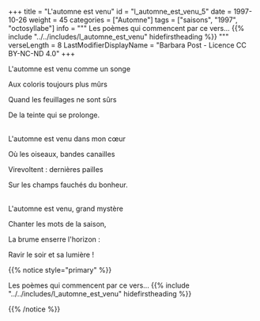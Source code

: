 +++
title = "L'automne est venu"
id = "l_automne_est_venu_5"
date = 1997-10-26
weight = 45
categories = ["Automne"]
tags = ["saisons", "1997", "octosyllabe"]
info = """
Les poèmes qui commencent par ce vers...
{{% include "../../includes/l_automne_est_venu" hidefirstheading %}}
"""
verseLength = 8
LastModifierDisplayName = "Barbara Post - Licence CC BY-NC-ND 4.0"
+++

L'automne est venu comme un songe

Aux coloris toujours plus mûrs

Quand les feuillages ne sont sûrs

De la teinte qui se prolonge.

 \
L'automne est venu dans mon cœur

Où les oiseaux, bandes canailles

Virevoltent : dernières pailles

Sur les champs fauchés du bonheur.

 \
L'automne est venu, grand mystère

Chanter les mots de la saison,

La brume enserre l'horizon :

Ravir le soir et sa lumière !

{{% notice style="primary" %}}

Les poèmes qui commencent par ce vers...
{{% include "../../includes/l_automne_est_venu" hidefirstheading %}}

{{% /notice %}}
